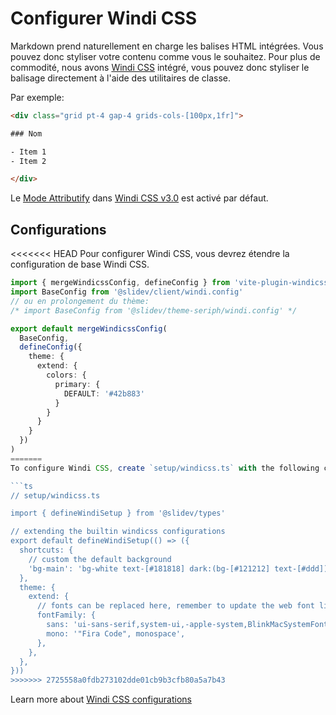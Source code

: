 # Configurer Windi CSS

<Environment type="node" />

Markdown prend naturellement en charge les balises HTML intégrées. Vous pouvez donc styliser votre contenu comme vous le souhaitez. Pour plus de commodité, nous avons [Windi CSS](https://github.com/windicss/windicss) intégré, vous pouvez donc styliser le balisage directement à l'aide des utilitaires de classe.

Par exemple:

```html
<div class="grid pt-4 gap-4 grids-cols-[100px,1fr]">

### Nom

- Item 1
- Item 2

</div>
```

Le [Mode Attributify](https://windicss.org/posts/v30.html#attributify-mode) dans [Windi CSS v3.0](https://windicss.org/posts/v30.html) est activé par défaut.

## Configurations

<<<<<<< HEAD
Pour configurer Windi CSS, vous devrez étendre la configuration de base Windi CSS.

```ts
import { mergeWindicssConfig, defineConfig } from 'vite-plugin-windicss'
import BaseConfig from '@slidev/client/windi.config'
// ou en prolongement du thème:
/* import BaseConfig from '@slidev/theme-seriph/windi.config' */

export default mergeWindicssConfig(
  BaseConfig,
  defineConfig({
    theme: {
      extend: {
        colors: {
          primary: {
            DEFAULT: '#42b883'
          }
        }
      }
    }
  })
)
=======
To configure Windi CSS, create `setup/windicss.ts` with the following content to extend the builtin configurations

```ts
// setup/windicss.ts

import { defineWindiSetup } from '@slidev/types'

// extending the builtin windicss configurations
export default defineWindiSetup(() => ({
  shortcuts: {
    // custom the default background
    'bg-main': 'bg-white text-[#181818] dark:(bg-[#121212] text-[#ddd])',
  },
  theme: {
    extend: {
      // fonts can be replaced here, remember to update the web font links in `index.html`
      fontFamily: {
        sans: 'ui-sans-serif,system-ui,-apple-system,BlinkMacSystemFont,"Segoe UI",Roboto,"Helvetica Neue",Arial,"Noto Sans",sans-serif,"Apple Color Emoji","Segoe UI Emoji","Segoe UI Symbol","Noto Color Emoji"',
        mono: '"Fira Code", monospace',
      },
    },
  },
}))
>>>>>>> 2725558a0fdb273102dde01cb9b3cfb80a5a7b43
```

Learn more about [Windi CSS configurations](https://windicss.org/guide/configuration.html)
